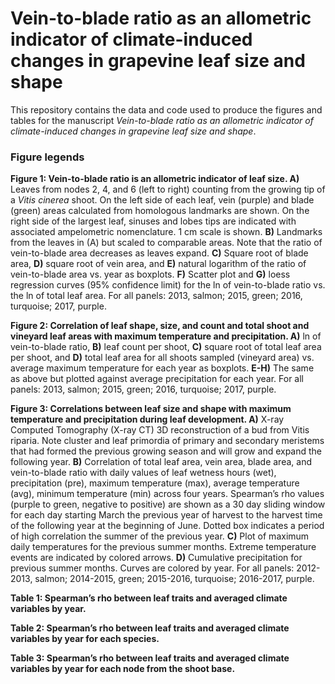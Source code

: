 # Vein-to-blade ratio as an allometric indicator of climate-induced changes in grapevine leaf size and shape

This repository contains the data and code used to produce the figures and tables for the manuscript *Vein-to-blade ratio as an allometric indicator of climate-induced changes in grapevine leaf size and shape*.

### Figure legends

**Figure 1: Vein-to-blade ratio is an allometric indicator of leaf size. A)** Leaves from nodes 2, 4, and 6 (left to right) counting from the growing tip of a *Vitis cinerea* shoot. On the left side of each leaf, vein (purple) and blade (green) areas calculated from homologous landmarks are shown. On the right side of the largest leaf, sinuses and lobes tips are indicated with associated ampelometric nomenclature. 1 cm scale is shown. **B)** Landmarks from the leaves in (A) but scaled to comparable areas. Note that the ratio of vein-to-blade area decreases as leaves expand. **C)** Square root of blade area, **D)** square root of vein area, and **E)** natural logarithm of the ratio of vein-to-blade area vs. year as boxplots. **F)** Scatter plot and **G)** loess regression curves (95% confidence limit) for the ln of vein-to-blade ratio vs. the ln of total leaf area. For all panels: 2013, salmon; 2015, green; 2016, turquoise; 2017, purple.

**Figure 2: Correlation of leaf shape, size, and count and total shoot and vineyard leaf areas with maximum temperature and precipitation. A)** ln of vein-to-blade ratio, **B)** leaf count per shoot, **C)** square root of total leaf area per shoot, and **D)** total leaf area for all shoots sampled (vineyard area) vs. average maximum temperature for each year as boxplots. **E-H)** The same as above but plotted against average precipitation for each year. For all panels: 2013, salmon; 2015, green; 2016, turquoise; 2017, purple.

**Figure 3: Correlations between leaf size and shape with maximum temperature and precipitation during leaf development. A)** X-ray Computed Tomography (X-ray CT) 3D reconstruction of a bud from Vitis riparia. Note cluster and leaf primordia of primary and secondary meristems that had formed the previous growing season and will grow and expand the following year. **B)** Correlation of total leaf area, vein area, blade area, and vein-to-blade ratio with daily values of leaf wetness hours (wet), precipitation (pre), maximum temperature (max), average temperature (avg), minimum temperature (min) across four years. Spearman’s rho values (purple to green, negative to positive) are shown as a 30 day sliding window for each day starting March the previous year of harvest to the harvest time of the following year at the beginning of June. Dotted box indicates a period of high correlation the summer of the previous year. **C)** Plot of maximum daily temperatures for the previous summer months. Extreme temperature events are indicated by colored arrows. **D)** Cumulative precipitation for previous summer months. Curves are colored by year. For all panels: 2012-2013, salmon; 2014-2015, green; 2015-2016, turquoise; 2016-2017, purple. 

**Table 1: Spearman’s rho between leaf traits and averaged climate variables by year.**

**Table 2: Spearman’s rho between leaf traits and averaged climate variables by year for each species.**

**Table 3: Spearman’s rho between leaf traits and averaged climate variables by year for each node from the shoot base.**
